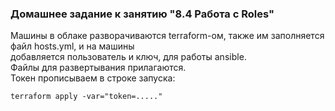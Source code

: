 ###  Домашнее задание к занятию "8.4 Работа с Roles"
Машины в облаке разворачиваются terraform-ом, также им заполняется файл hosts.yml, и на машины  
добавляется пользователь и ключ, для работы ansible.  
Файлы для развертывания прилагаются.  
Токен прописываем в строке запуска:  
```
terraform apply -var="token=....."  

